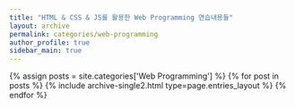 ```yaml
---
title: "HTML & CSS & JS를 활용한 Web Programming 연습내용들"
layout: archive
permalink: categories/web-programming
author_profile: true
sidebar_main: true
---
```



{% assign posts = site.categories['Web Programming'] %}
{% for post in posts %} {% include archive-single2.html type=page.entries_layout %} {% endfor %}
